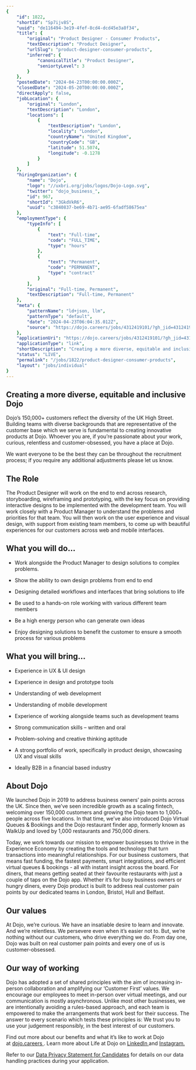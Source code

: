 ```yaml
---
{
	"id": 1822,
	"shortId": "Sp7ijv8S",
	"uuid": "de116494-3e19-4fef-8cd4-dcd45e3a8f34",
	"title": {
		"original": "Product Designer - Consumer Products",
		"textDescription": "Product Designer",
		"urlSlug": "product-designer-consumer-products",
		"inferred": {
			"canonicalTitle": "Product Designer",
			"seniortyLevel": 3
		}
	},
	"postedDate": "2024-04-23T00:00:00.000Z",
	"closedDate": "2024-05-20T00:00:00.000Z",
	"directApply": false,
	"jobLocation": {
		"original": "London",
		"textDescription": "London",
		"locations": [
			{
				"textDescription": "London",
				"locality": "London",
				"countryName": "United Kingdom",
				"countryCode": "GB",
				"latitude": 51.5074,
				"longitude": -0.1278
			}
		]
	},
	"hiringOrganization": {
		"name": "Dojo",
		"logo": "//uxbri.org/jobs/logos/Dojo-Logo.svg",
		"twitter": "dojo_business_",
		"id": 967,
		"shortId": "3GkdVkR6",
		"uuid": "c3840837-be69-4b71-ae95-6fadf58675ea"
	},
	"employmentType": {
		"typeInfo": [
			{
				"text": "Full-time",
				"code": "FULL_TIME",
				"type": "hours"
			},
			{
				"text": "Permanent",
				"code": "PERMANENT",
				"type": "contract"
			}
		],
		"original": "Full-time, Permanent",
		"textDescription": "Full-time, Permanent"
	},
	"meta": {
		"patternName": "ld+json, llm",
		"patternType": "default",
		"date": "2024-04-23T06:04:35.012Z",
		"source": "https://dojo.careers/jobs/4312419101/?gh_jid=4312419101"
	},
	"applicationUri": "https://dojo.careers/jobs/4312419101/?gh_jid=4312419101",
	"applicationType": "link",
	"shortDescription": "Creating a more diverse, equitable and inclusive Dojo Dojo’s’ 150,000 customers reflect the diversity of the UK High Street. Building teams with diverse backgrounds that are representative of the",
	"status": "LIVE",
	"permalink": "/jobs/1822/product-designer-consumer-products",
	"layout": "jobs/individual"
}
---
```

<h2>Creating a more diverse, equitable and inclusive Dojo</h2><p>Dojo’s 150,000+ customers reflect the diversity of the UK High Street. Building teams with diverse backgrounds that are representative of the customer base which we serve is fundamental to creating innovative products at Dojo. Whoever you are, if you’re passionate about your work, curious, relentless and customer-obsessed, you have a place at Dojo.&nbsp;</p><p>We want everyone to be the best they can be throughout the recruitment process; if you require any additional adjustments please let us know.</p><h2>The Role</h2><p>The Product Designer will work on the end to end across research, storyboarding, wireframing and prototyping, with the key focus on providing interactive designs to be implemented with the development team. You will work closely with a Product Manager to understand the problems and priorities for that team. You will then work on the user experience and visual design, with support from existing team members, to come up with beautiful experiences for our customers across web and mobile interfaces.</p><h2>What you will do…</h2><ul><li><p>Work alongside the Product Manager to design solutions to complex problems.</p></li><li><p>Show the ability to own design problems from end to end</p></li><li><p>Designing detailed workflows and interfaces that bring solutions to life</p></li><li><p>Be used to a hands-on role working with various different team members</p></li><li><p>Be a high energy person who can generate own ideas</p></li><li><p>Enjoy designing solutions to benefit the customer to ensure a smooth process for various problems</p></li></ul><h2>What you will bring...</h2><ul><li><p>Experience in UX &amp; UI design</p></li><li><p>Experience in design and prototype tools</p></li><li><p>Understanding of web development</p></li><li><p>Understanding of mobile development</p></li><li><p>Experience of working alongside teams such as development teams</p></li><li><p>Strong communication skills – written and oral</p></li><li><p>Problem-solving and creative thinking aptitude</p></li><li><p>A strong portfolio of work, specifically in product design, showcasing UX and visual skills</p></li><li><p>Ideally B2B in a financial based industry</p></li></ul><h2>About Dojo</h2><p>We launched Dojo in 2019 to address business owners’ pain points across the UK. Since then, we’ve seen incredible growth as a scaling fintech, welcoming over 150,000 customers and growing the Dojo team to 1,000+ people across five locations. In that time, we’ve also introduced Dojo Virtual Queues &amp; Bookings and the Dojo restaurant finder app, formerly known as WalkUp and loved by 1,000 restaurants and 750,000 diners.</p><p>Today, we work towards our mission to empower businesses to thrive in the Experience Economy by creating the tools and technology that turn transactions into meaningful relationships. For our business customers, that means fast funding, the fastest payments, smart integrations, and efficient virtual queues &amp; bookings - all with instant insight across the board. For diners, that means getting seated at their favourite restaurants with just a couple of taps on the Dojo app. Whether it’s for busy business owners or hungry diners, every Dojo product is built to address real customer pain points by our dedicated teams in London, Bristol, Hull and Belfast.</p><h2>Our values</h2><p>At Dojo, we’re curious. We have an insatiable desire to learn and innovate. And we’re relentless. We persevere even when it’s easier not to. But, we’re nothing without our customers, who drive everything we do. From day one, Dojo was built on real customer pain points and every one of us is customer-obsessed.</p><h2>Our way of working</h2><p>Dojo has adopted a set of shared principles with the aim of increasing in-person collaboration and amplifying our ‘Customer First’ values. We encourage our employees to meet in-person over virtual meetings, and our communication is mostly asynchronous. Unlike most other businesses, we are intentionally avoiding a rules-based approach, and each team is empowered to make the arrangements that work best for their success. The answer to every scenario which tests these principles is: We trust you to use your judgement responsibly, in the best interest of our customers.</p><p>Find out more about our benefits and what it’s like to work at Dojo at&nbsp;<a target="_blank" rel="noopener noreferrer nofollow" href="http://dojo.careers">dojo.careers</a><a target="_blank" rel="noopener noreferrer nofollow" href="https://www.dojo.careers/">&nbsp;</a>.&nbsp;Learn more about Life at Dojo on&nbsp;<a target="_blank" rel="noopener noreferrer nofollow" href="https://www.linkedin.com/company/dojo-tech/mycompany/">LinkedIn&nbsp;</a>and&nbsp;<a target="_blank" rel="noopener noreferrer nofollow" href="https://www.instagram.com/dojo.careers/">Instagram.</a></p><p>Refer to our&nbsp;<a target="_blank" rel="noopener noreferrer nofollow" href="https://www.dojo.careers/privacy-notice/">Data Privacy Statement for Candidates</a>&nbsp;for details on our data handling practices during your application.</p>
